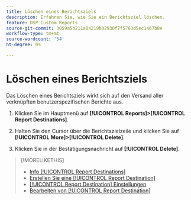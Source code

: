 ```yaml
---
title: Löschen eines Berichtsziels
description: Erfahren Sie, wie Sie ein Berichtsziel löschen.
feature: DSP Custom Reports
source-git-commit: 3059a5b211a8a219b02930f7f5763d5ec1467b8e
workflow-type: tm+mt
source-wordcount: '54'
ht-degree: 0%

---
```


# Löschen eines Berichtsziels

Das Löschen eines Berichtsziels wirkt sich auf den Versand aller verknüpften benutzerspezifischen Berichte aus.

1. Klicken Sie im Hauptmenü auf **[!UICONTROL Reports]>[!UICONTROL Report Destinations]**.

1. Halten Sie den Cursor über die Berichtszielzeile und klicken Sie auf **[!UICONTROL More]>[!UICONTROL Delete]**.

1. Klicken Sie in der Bestätigungsnachricht auf **[!UICONTROL Delete]**.

>[!MORELIKETHIS]
>
>* [Info [!UICONTROL Report Destinations]](/help/dsp/reports/report-destinations/report-destination-about.md)
>* [Erstellen Sie eine [!UICONTROL Report Destination]](/help/dsp/reports/report-destinations/report-destination-create.md)
>* [[!UICONTROL Report Destination] Einstellungen](/help/dsp/reports/report-destinations/report-destination-settings.md)
>* [Bearbeiten von [!UICONTROL Report Destination]](/help/dsp/reports/report-destinations/report-destination-edit.md)

